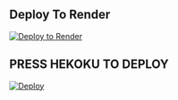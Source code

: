## Deploy To Render

[![Deploy to Render](https://render.com/images/deploy-to-render-button.svg)](https://render.com/deploy?repo=https:https://github.com/nitinyadav798906/Raftaar/)

## PRESS HEKOKU TO DEPLOY
[![Deploy](https://www.herokucdn.com/deploy/button.svg)](https://heroku.com/deploy?template=https://github.com/)
